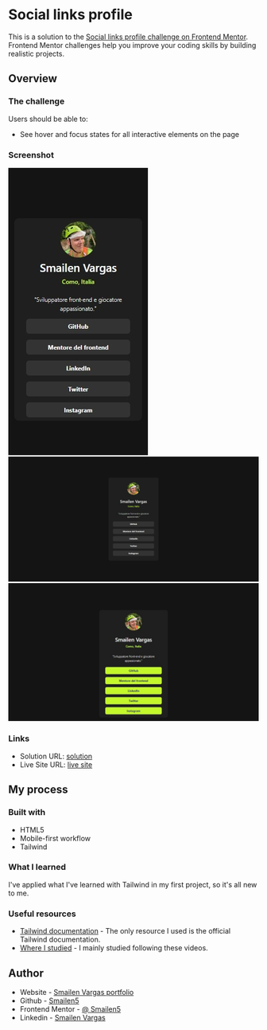 # Social links profile

This is a solution to the [Social links profile challenge on Frontend Mentor](https://www.frontendmentor.io/challenges/social-links-profile-UG32l9m6dQ). Frontend Mentor challenges help you improve your coding skills by building realistic projects. 


## Overview

### The challenge

Users should be able to:

- See hover and focus states for all interactive elements on the page

### Screenshot

![smartphone](./screenshot/Smartphone.jpeg)
![desktop](./screenshot/Desktop.jpeg)
![desktop](./screenshot/DesktopHover.jpeg)


### Links

- Solution URL: [solution](https://github.com/Smailen5/Frontend-Mentor-Challenge/tree/main/social-links-profile-main-main)
- Live Site URL: [live site](https://smailen5.github.io/Frontend-Mentor-Challenge/social-links-profile-main-main/)

## My process

### Built with

- HTML5
- Mobile-first workflow
- Tailwind


### What I learned

I've applied what I've learned with Tailwind in my first project, so it's all new to me.


### Useful resources

- [Tailwind documentation](https://tailwindcss.com/docs/hover-focus-and-other-states#hover-focus-and-active) - The only resource I used is the official Tailwind documentation.
- [Where I studied](https://www.youtube.com/playlist?list=PLP5MAKLy8lP9iYl12rUcrYJgKggci5SPn) - I mainly studied following these videos.


## Author

- Website - [Smailen Vargas portfolio](https://smailenvargas.com/)
- Github - [Smailen5](https://github.com/Smailen5)
- Frontend Mentor - [@ Smailen5](https://www.frontendmentor.io/profile/Smailen5)
- Linkedin - [Smailen Vargas](https://www.linkedin.com/in/smailen-vargas/)